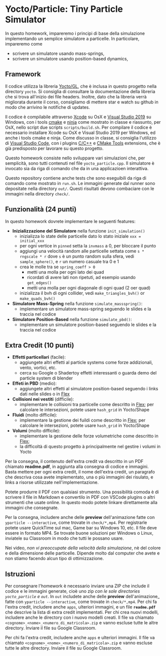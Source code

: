 # Yocto/Particle: Tiny Particle Simulator

In questo homework, impareremo i principi di base della simulazione
implementando un semplice simulatore a particelle. In particolare, impareremo come

- scrivere un simulatore usando mass-springs,
- scrivere un simulatore usando position-based dynamics,

## Framework

Il codice utilizza la libreria [Yocto/GL](https://github.com/xelatihy/yocto-gl),
che è inclusa in questo progetto nella directory `yocto`.
Si consiglia di consultare la documentazione della libreria che si trova
all'inizio dei file headers. Inoltre, dato che la libreria verrà migliorata
durante il corso, consigliamo di mettere star e watch su github in modo che
arrivino le notifiche di updates.

Il codice è compilabile attraverso [Xcode](https://apps.apple.com/it/app/xcode/id497799835?mt=12)
su OsX e [Visual Studio 2019](https://visualstudio.microsoft.com/it/vs/) su Windows,
con i tools [cmake](www.cmake.org) e [ninja](https://ninja-build.org)
come mostrato in classe e riassunto, per OsX,
nello script due scripts `scripts/build.sh`.
Per compilare il codice è necessario installare Xcode su OsX e
Visual Studio 2019 per Windows, ed anche i tools cmake e ninja.
Come discusso in classe, si consiglia l'utilizzo di
[Visual Studio Code](https://code.visualstudio.com), con i plugins
[C/C++](https://marketplace.visualstudio.com/items?itemName=ms-vscode.cpptools) e
[CMake Tools](https://marketplace.visualstudio.com/items?itemName=ms-vscode.cmake-tools)
extensions, che è già predisposto per lavorare su questo progetto.

Questo homework consiste nello sviluppare vari simulazioni che, per semplicità,
sono tutti contenuti nel file `yocto_particle.cpp`. Il simulatore è invocato
sia da riga di comando che da in una applicazioen interattiva.

Questo repository contiene anche tests che sono eseguibili da riga di comando
come mostrato in `run.sh`. Le immagini generate dal runner sono depositate
nella directory `out/`. Questi risultati devono combaciare con le immagini nella
directory `check/`.

## Funzionalità (24 punti)

In questo homework dovrete implementare le seguenti features:

- **Inizializzazione del Simulatore** nella funzione `init_simulation()`
  - inizializza lo state delle particelle dato lo stato iniziale `xxx = initial_xxx`
  - per ogni vertice in `pinned` setta la `invmass` a 0, per bloccare il punto
  - aggiungi una velocità random alle particelle settata come `s * rngscale * r`
    dove `s` è un punto random sulla sfera, vedi `sample_sphere()`, e
    `r` un numero casuale tra 0 e 1
  - crea le molle tra se `spring_coeff > 0`
    - metti una molla per ogni lato dei quad
    - ricordati di avere lati non ripetuti, ad esempio usando `get_edges()`
    - metti una molla per ogni diagonale di ogni quad (2 oer quad)
  - inizializza il bvh di ogni collider, vedi `make_triangles_bvh()` or 
      `make_quads_bvh()`
- **Simulatore Mass-Spring** nella funzione `simulate_massspring()`:
  - implementare un simulatore mass-spring seguendo le slides e la traccia nel codice
- **Simulatore Position-Based** nella funzione `simulate_pbd()`:
  - implementare un simulatore position-based seguendo le slides e la traccia nel codice

## Extra Credit (10 punti)

- **Effetti particellari** (facile):
  - aggiungete altri effetti al particle systems come forze addizionali,
    vento, vortici, etc.
  - cerca su Google o Shadertoy effetti interessanti o guarda demo
    del particle system di blender
- **Effeti in PBD** (medio):
  - aggiungete altri effetti al simulatore position-based seguendo i links
    dati nelle slides o in [Flex](http://blog.mmacklin.com/project/flex/)
- **Collisioni nei vestiti** (difficile):
  - implementare le collisioni tra particelle come descritto in
    [Flex](http://blog.mmacklin.com/project/flex/);
    per calcolare le intersezioni, potete usare `hash_grid` in Yocto/Shape
- **Fluidi** (molto difficile):
  - implementare la gestione dei fuildi come descritto in
    [Flex](http://blog.mmacklin.com/project/flex/);
    per calcolare le intersezioni, potete usare `hash_grid` in Yocto/Shape
- **Volumi** (molto difficile):
  - implementare la gestione delle forze volumetriche come descritto in
    [Flex](http://blog.mmacklin.com/project/flex/);
  - la difficoltà di questo progetto à principalmente nel gestire i volumi
    in Yocto

Per la consegna, il contenuto dell'extra credit va descritto in un PDF chiamato
**readme.pdf**, in aggiunta alla consegna di codice e immagini.
Basta mettere per ogni extra credit, il nome dell'extra credit,
un paragrafo che descriva cosa avete implementato, una o più immagini dei
risulato, e links a risorse utilizzate nell'implementazione.

Potete produrre il PDF con qualsiasi strumento. Una possibilità comoda è di
scrivere il file in Markdown e convertilo in PDF con VSCode plugins o altri
strumenti che usate online. In questo modo potete linkare direttamente alla
immagini che consegnate.

Per la consegna, includere anche delle **preview** dell'animazione fatte con
`yparticle --interactive`, come trovate in `check/*,mp4`.
Per registrarle potete usare QuickTime sul mac, Game bar su Windows 10, etc.
Il file deve essere in formato MP4. Se trovate buone soluzioni per Windows
o Linux, inviatele su Classroom in modo che tutti le possano usare.

Nei video, _non vi preoccupate della velocità della simulazione_, nè del
colore e della dimensione delle particelle.
Dipende molto dal computer che avete e non stiamo facendo alcun tipo di
ottimizzazione.

## Istruzioni

Per consegnare l'homework è necessario inviare una ZIP che include il codice e
le immagini generate, cioè uno zip _con le sole directories `yocto_particle` e `out`_.
In `out` includete anche delle **preview** dell'animazione_ fatte con
`yparticle --interactive`, come trovate in `check/*,mp4`.
Per chi fa l'extra credit, includere anche `apps`, ulteriori immagini, e un
file **`readme.pdf`** che descrive la lista di extra credit implementati.
Per chi crea nuovi modelli, includere anche le directory con i nuovo modelli creati.
Il file va chiamato `<cognome>_<nome>_<numero_di_matricola>.zip`
e vanno escluse tutte le altre directory. Inviare il file su Google Classroom.

Per chi fa l'extra credit, includere anche `apps` e ulteriori immagini.
Il file va chiamato `<cognome>_<nome>_<numero_di_matricola>.zip`
e vanno escluse tutte le altre directory. Inviare il file su Google Classroom.
